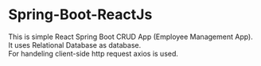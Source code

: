 # Spring-Boot-ReactJs

This is simple React Spring Boot CRUD App (Employee Management App).\
It uses Relational Database as database.\
For handeling client-side http request axios is used.
